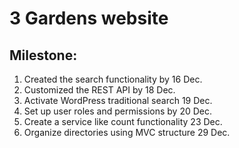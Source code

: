 # 3 Gardens website

## Milestone:

1. Created the search functionality by 16 Dec. 
2. Customized the REST API by 18 Dec.
3. Activate WordPress traditional search 19 Dec.
4. Set up user roles and permissions by 20 Dec.
5. Create a service like count functionality 23 Dec.
6. Organize directories using MVC structure 29 Dec.